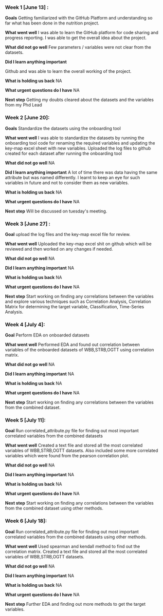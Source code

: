 ### Week 1 [June 13] :
**Goals**
Getting familiarized with the GitHub Platform and understanding so far what has been done in the nutrition project.

**What went well**
I was able to learn the GitHub platform for code sharing and progress reporting.
I was able to get the overall idea about the project.

**What did not go well**
Few parameters / variables were not clear from the datasets.

**Did I learn anything important**

Github and was able to learn the overall working of the project.

**What is holding us back**
NA

**What urgent questions do I have**
NA

**Next step**
 Getting my doubts cleared about the datasets and the variables from my Phd Lead



### Week 2 [June 20]: 

**Goals**
Standardize the datasets using the onboarding tool

**What went well**
I was able to standardize the datasets by running the onboarding tool code for renaming the required variables and updating the key-map excel sheet with new variables.
Uploaded the log files to github created for each dataset after running the onboarding tool

**What did not go well**
NA

**Did I learn anything important**
A lot of time there was data having the same attribute but was named differently. I learnt to keep an eye for such variables in future and not to consider them as new variables.

**What is holding us back**
NA

**What urgent questions do I have**
NA

**Next step**
Will be discussed on tuesday's meeting.



### Week 3 [June 27] :

**Goal**
upload the log files and the key-map excel file for review.

**What went well**
Uploaded the key-map excel shit on github which will be reviewed and then worked on any changes if needed.

**What did not go well**
NA

**Did I learn anything important**
NA

**What is holding us back**
NA

**What urgent questions do I have**
NA

**Next step**
Start working on finding any correlations between the variables and explore various techniques such as Correlation Analysis, 
Correlation Matrix for determining the target variable, Classification, Time-Series Analysis.


### Week 4 [July 4]: 

**Goal**
Perform EDA on onboarded datasets

**What went well**
Performed EDA and found out correlation between variables of the onboarded datasets of WBB,STRB,OGTT using correlation matrix.

**What did not go well**
NA

**Did I learn anything important**
NA

**What is holding us back**
NA

**What urgent questions do I have**
NA

**Next step**
Start working on finding any correlations between the variables from the combined dataset.


### Week 5 [July 11]:

**Goal**
Run correlated_attribute.py file for finding out most important correlated variables from the combined datasets

**What went well**
Created a text file and stored all the most correlated variables of  WBB,STRB,OGTT datasets. Also included some more correlated variables which were found from the pearson correlation
plot.

**What did not go well**
NA

**Did I learn anything important**
NA

**What is holding us back**
NA

**What urgent questions do I have**
NA

**Next step**
Start working on finding any correlations between the variables from the combined dataset using other methods.

### Week 6 [July 18]:

**Goal**
Run correlated_attribute.py file for finding out most important correlated variables from the combined datasets using other methods.

**What went well**
Used spearman and kendall method to find out the correlation matrix.
Created a text file and stored all the most correlated variables of  WBB,STRB,OGTT datasets.

**What did not go well**
NA

**Did I learn anything important**
NA

**What is holding us back**
NA

**What urgent questions do I have**
NA

**Next step**
Further EDA and finding out more methods to get the target variables.

